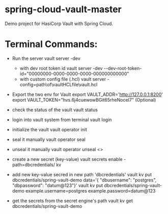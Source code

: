# spring-cloud-vault-master
Demo project for HasiCorp Vault with Spring Cloud. 

# Terminal Commands:

- Run the server
vault server -dev
	- with dev root token id
	vault server -dev --dev-root-token-id="00000000-0000-0000-0000-000000000000"
	- with custom config file (.hcl)
	vault server -config=path\of\vaultHCLfile\vault.hcl

- Export the two env for Vault
 export VAULT_ADDR='http://127.0.0.1:8200'
 export VAULT_TOKEN="hvs.6j4cuewowBGit65rheNoceI7" (Optional)

- check the status of the vault
vault status

- login into vault system from terminal
vault login

- initialize the vault 
vault operator init

- seal it manually
vault operator seal 

- unseal it manually
vault operator unseal <<unseal-key>>

- create a new secret (key-value)
vault secrets enable -path=dbcredentials/ kv

- add new key-value secred in new path 'dbcredentials'
vault kv put dbcredentials/spring-vault-demo data='{ "dbusername": "postgres", "dbpassword": "datum@123"}'
vault kv put dbcredentials/spring-vault-demo example.username=postgres example.password=datum@123

- get the secrets from the secret engine's path
vault kv get dbcredentials/spring-vault-demo
